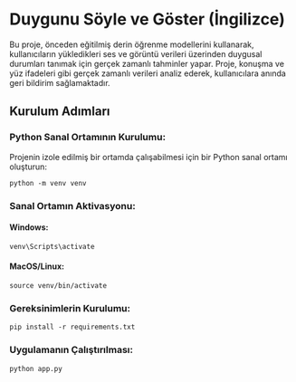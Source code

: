 # Duygunu Söyle ve Göster (İngilizce)

Bu proje, önceden eğitilmiş derin öğrenme modellerini kullanarak, kullanıcıların yükledikleri ses ve görüntü verileri üzerinden duygusal durumları tanımak için gerçek zamanlı tahminler yapar. Proje, konuşma ve yüz ifadeleri gibi gerçek zamanlı verileri analiz ederek, kullanıcılara anında geri bildirim sağlamaktadır.

## Kurulum Adımları

### Python Sanal Ortamının Kurulumu:

Projenin izole edilmiş bir ortamda çalışabilmesi için bir Python sanal ortamı oluşturun:

`python -m venv venv`

### Sanal Ortamın Aktivasyonu:

#### Windows:

`venv\Scripts\activate`

#### MacOS/Linux:

`source venv/bin/activate
`

### Gereksinimlerin Kurulumu:

`pip install -r requirements.txt`

### Uygulamanın Çalıştırılması:

`python app.py`
